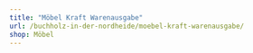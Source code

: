 ```yaml
---
title: "Möbel Kraft Warenausgabe"
url: /buchholz-in-der-nordheide/moebel-kraft-warenausgabe/
shop: Möbel
---
```

